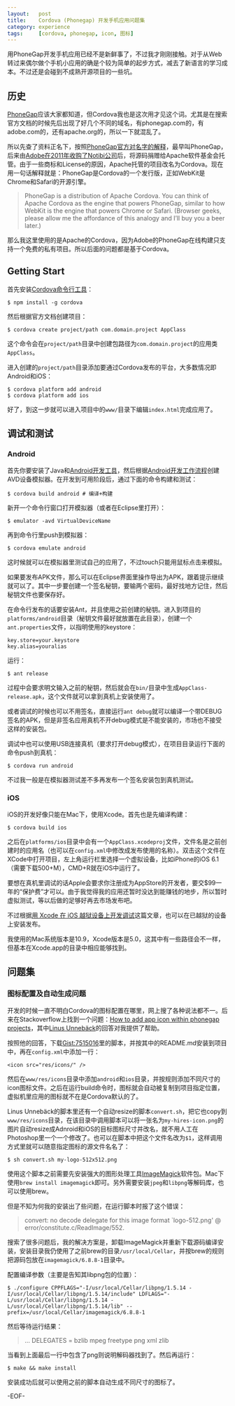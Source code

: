 ```yaml
---
layout:   post
title:    Cordova (Phonegap) 开发手机应用问题集
category: experience
tags:     [cordova, phonegap, icon, 图标]
---
```


用PhoneGap开发手机应用已经不是新鲜事了，不过我才刚刚接触。对于从Web转过来偶尔做个手机小应用的确是个较为简单的起步方式，减去了新语言的学习成本。不过还是会碰到不成熟开源项目的一些坑。

## 历史 ##

[PhoneGap][]应该大家都知道，但Cordova我也是这次用才见这个词。尤其是在搜索官方文档的时候先后出现了好几个不同的域名，有phonegap.com的，有adobe.com的，还有apache.org的，所以一下就混乱了。

所以先查了资料正名下，按照[PhoneGap官方对名字的解释](http://phonegap.com/2012/03/19/phonegap-cordova-and-what%E2%80%99s-in-a-name/)，最早叫PhoneGap，后来由[Adobe在2011年收购了Notibi公司](http://news.newhua.com/news/2011/1021/135030.shtml)后，将源码捐赠给Apache软件基金会托管。由于一些商标和License的原因，Apache托管的项目改名为Cordova。现在用一句话解释就是：PhoneGap是Cordova的一个发行版，正如WebKit是Chrome和Safari的开源引擎。

> PhoneGap is a distribution of Apache Cordova. You can think of Apache Cordova as the engine that powers PhoneGap, similar to how WebKit is the engine that powers Chrome or Safari. (Browser geeks, please allow me the affordance of this analogy and I’ll buy you a beer later.)

那么我这里使用的是Apache的Cordova，因为Adobe的PhoneGap在线构建只支持一个免费的私有项目。所以后面的问题都是基于Cordova。

## Getting Start ##

首先安装[Cordova命令行工具](http://cordova.apache.org/docs/en/3.3.0/guide_cli_index.md.html#The%20Command-Line%20Interface)：

    $ npm install -g cordova

然后根据官方文档创建项目：

    $ cordova create project/path com.domain.project AppClass

这个命令会在`project/path`目录中创建包路径为`com.domain.project`的应用类`AppClass`。

进入创建的`project/path`目录添加要通过Cordova发布的平台，大多数情况即Android和iOS：

    $ cordova platform add android
    $ cordova platform add ios

好了，到这一步就可以进入项目中的`www/`目录下编辑`index.html`完成应用了。

## 调试和测试 ##

### Android ###

首先你要安装了Java和[Android开发工具](http://developer.android.com/sdk/index.html)，然后根据[Android开发工作流程](http://developer.android.com/tools/workflow/index.html)创建AVD设备模拟器。在开发到可用阶段后，通过下面的命令构建和测试：

    $ cordova build android # 编译+构建

新开一个命令行窗口打开模拟器（或者在Eclipse里打开）：

    $ emulator -avd VirtualDeviceName

再到命令行里push到模拟器：

    $ cordova emulate android

这时候就可以在模拟器里测试自己的应用了，不过touch只能用鼠标点击来模拟。

如果要发布APK文件，那么可以在Eclipse界面里操作导出为APK，跟着提示继续就可以了。其中一步要创建一个签名秘钥，要输两个密码，最好找地方记住，然后秘钥文件也要保存好。

在命令行发布的话要安装Ant，并且使用之前创建的秘钥。进入到项目的`platforms/android`目录（秘钥文件最好就放置在此目录），创建一个`ant.properties`文件，以指明使用的keystore：

    key.store=your.keystore
    key.alias=youralias

运行：

    $ ant release

过程中会要求明文输入之前的秘钥，然后就会在`bin/`目录中生成`AppClass-release.apk`，这个文件就可以拿到真机上安装使用了。

或者调试的时候也可以不用签名，直接运行`ant debug`就可以编译一个带DEBUG签名的APK，但是非签名应用真机不开debug模式是不能安装的，市场也不接受这样的安装包。

调试中也可以使用USB连接真机（要求打开debug模式），在项目目录运行下面的命令push到真机：

    $ cordova run android

不过我一般是在模拟器测试差不多再发布一个签名安装包到真机测试。

### iOS ###

iOS的开发好像只能在Mac下，使用Xcode。首先也是先编译构建：

    $ cordova build ios

之后在`platforms/ios`目录中会有一个`AppClass.xcodeproj`文件，文件名是之前创建时的应用名（也可以在`config.xml`中修改成发布使用的名称）。双击这个文件在XCode中打开项目，左上角运行栏里选择一个虚拟设备，比如iPhone的iOS 6.1（需要下载500+M），CMD+R就在iOS中运行了。

要想在真机里调试的话Apple会要求你注册成为AppStore的开发者，要交$99一年的“保护费”才可以。由于我觉得我的应用还暂时没达到能赚钱的地步，所以暂时虚拟测试，等以后做的足够好再去市场发布吧。

不过根据[用 Xcode 在 iOS 越狱设备上开发调试](http://zhuoqiang.me/jailbroken-ios-device-debug-using-xcode.html)这篇文章，也可以在已越狱的设备上安装发布。

我使用的Mac系统版本是10.9，Xcode版本是5.0，这其中有一些路径会不一样，但基本在Xcode.app的目录中相应能够找到。

## 问题集 ##

### 图标配置及自动生成问题 ###

开发的时候一直不明白Cordova的图标配置在哪里，网上搜了各种说法都不一。后来在Stackoverflow上找到一个问题：[How to add app icon within phonegap projects](http://stackoverflow.com/questions/17820492/how-to-add-app-icon-within-phonegap-projects)，其中[Linus Unnebäck](http://stackoverflow.com/users/148072/linus-unneback)的回答对我提供了帮助。

按照他的回答，下载[Gist:7515016](https://gist.github.com/LinusU/7515016)里的脚本，并按其中的README.md安装到项目中，再在`config.xml`中添加一行：

    <icon src="res/icons/" />

然后在`www/res/icons`目录中添加`android`和`ios`目录，并按规则添加不同尺寸的icon图标文件。之后在运行build命令时，图标就会自动被复制到项目指定位置，虚拟机里应用的图标就不在是Cordova默认的了。

Linus Unnebäck的脚本里还有一个自动resize的脚本`convert.sh`，把它也copy到`www/res/icons`目录，在该目录中调用脚本可以将一张名为`my-hires-icon.png`的图片自动resize成Adnroid和iOS的目标图标尺寸并改名，就不用人工在Photoshop里一个一个修改了。也可以在脚本中把这个文件名改为`$1`，这样调用方式里就可以随意指定图标的源文件名名了：

    $ sh convert.sh my-logo-512x512.png

使用这个脚本之前需要先安装强大的图形处理工具[ImageMagick](http://www.imagemagick.org/)软件包。Mac下使用`brew install imagemagick`即可。另外需要安装`jpeg`和`libpng`等解码库，也可以使用brew。

但是不知为何我的安装出了些问题，在运行脚本时报了这个错误：

> convert: no decode delegate for this image format `logo-512.png' @ error/constitute.c/ReadImage/552.

搜索了很多问题后，我的解决方案是，卸载ImageMagick并重新下载源码编译安装，安装目录我仍使用了之前brew的目录`/usr/local/Cellar`，并按brew的规则把源码包放在`imagemagick/6.8.8-1`目录中。

配置编译参数（主要是告知其libpng包的位置）：

    $ ./configure CPPFLAGS="-I/usr/local/Cellar/libpng/1.5.14 -I/usr/local/Cellar/libpng/1.5.14/include" LDFLAGS="-L/usr/local/Cellar/libpng/1.5.14 -L/usr/local/Cellar/libpng/1.5.14/lib" --prefix=/usr/local/Cellar/imagemagick/6.8.8-1

然后等待运行结果：

> ...
> DELEGATES       = bzlib mpeg freetype png xml zlib

当看到上面最后一行中包含了png则说明解码器找到了。然后再运行：

    $ make && make install

安装成功后就可以使用之前的脚本自动生成不同尺寸的图标了。

-EOF-

[Cordova]: http://cordova.apache.org/
[PhoneGap]: http://phonegap.com/